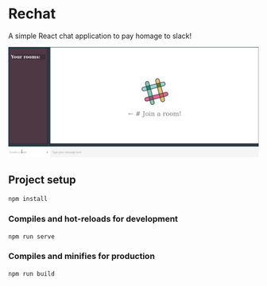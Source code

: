 # Rechat

A simple React chat application to pay homage to slack!

![demo](./assets/rechat-demo.gif)

## Project setup

```
npm install
```

### Compiles and hot-reloads for development

```
npm run serve
```

### Compiles and minifies for production

```
npm run build
```
